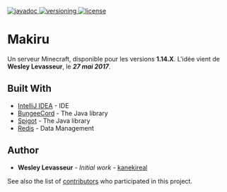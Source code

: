 [javadoc]: https://img.shields.io/badge/Javadoc-View-red.svg
[versioning]: https://img.shields.io/badge/Versioning-View-ff69b4.svg
[license]: https://img.shields.io/badge/License-Apache%202.0-lightgrey.svg
[ ![javadoc][] ](https://javadoc.makiru.net)
[ ![versioning][] ](http://semver.org/)
[ ![license][] ](https://github.com/Makiru-NetWork/Makiru-Spigot-Hub/blob/master/LICENSE.md)

# Makiru 

Un serveur Minecraft, disponible pour les versions **1.14.X**.
L'idée vient de **Wesley Levasseur**, le ***27 mai 2017***.

## Built With

* [IntelliJ IDEA](https://www.jetbrains.com/idea/) - IDE
* [BungeeCord](https://ci.md-5.net/job/BungeeCord/) - The Java library
* [Spigot](https://getbukkit.org/download/spigot) - The Java library
* [Redis](https://redis.io) - Data Management

## Author

* **Wesley Levasseur** - *Initial work* - [kanekireal](https://github.com/kanekireal)

See also the list of [contributors](https://github.com/Makiru-NetWork/Makiru-Spigot-Hub/graphs/contributors) who participated in this project.